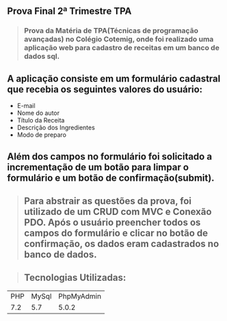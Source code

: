 ## Prova Final 2ª Trimestre TPA
> ### Prova da Matéria de TPA(Técnicas de programação avançadas) no Colégio Cotemig, onde foi realizado uma aplicação web para cadastro de receitas em um banco de dados sql.

## A aplicação consiste em um formulário cadastral que recebia os seguintes valores do usuário:

+ E-mail
+ Nome do autor
+ Título da Receita
+ Descrição dos Ingredientes
+ Modo de preparo

## Além dos campos no formulário foi solicitado a incrementação de um botão para limpar o formulário e um botão de confirmação(submit).

> ## Para abstrair as questões da prova, foi utilizado de um CRUD com MVC  e Conexão PDO. Após o usuário preencher todos os campos do formulário e clicar no botão de confirmação, os dados eram cadastrados no banco de dados.

> ## Tecnologias Utilizadas:

<table>

<tr>
<td>PHP</td> <td> MySql</td> <td>PhpMyAdmin</td>
</tr>

<tr>
<td> 7.2</td> <td>5.7</td> <td>5.0.2</td>
</tr>

</table> 




